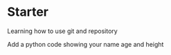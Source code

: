 # Starter
Learning how to use git and repository

Add a python code showing your name age and height
